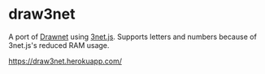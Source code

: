 # draw3net
A port of [Drawnet](https://github.com/muntashir/Drawnet) using [3net.js](https://github.com/muntashir/3net.js). Supports letters and numbers because of 3net.js's reduced RAM usage.

https://draw3net.herokuapp.com/
